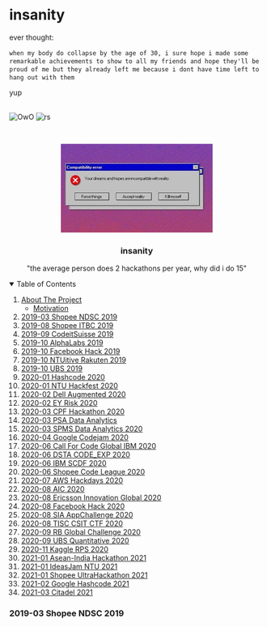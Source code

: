 # insanity

ever thought:

```
when my body do collapse by the age of 30, i sure hope i made some remarkable achievements to show to all my friends and hope they'll be proud of me but they already left me because i dont have time left to hang out with them
```
yup
<br />
<br />

![OwO](https://img.shields.io/badge/OwO-what's%20this-blueviolet.svg)
![rs](https://img.shields.io/badge/mental%20health-collapsing-red)


<!-- PROJECT LOGO -->
<br />
<p align="center">
  <a href="https://github.com/GoldenCorgi/insanity">
    <img src="https://github.com/GoldenCorgi/insanity/blob/main/images/pog.jpg" alt="Logo" width="300">
  </a>

  <h3 align="center">insanity</h3>

  <p align="center">
    "the average person does 2 hackathons per year, why did i do 15"
    <br />
  </p>
</p>

<!-- TABLE OF CONTENTS -->
<details open="open">
  <summary>Table of Contents</summary>
  <ol>
    <li>
      <a href="#about-the-project">About The Project</a>
      <ul>
        <li><a href="#built-with">Motivation</a></li>
      </ul>
    </li>
<li><a href="#2019-03-Shopee-NDSC-2019">2019-03 Shopee NDSC 2019</a></li>
<li><a href="#2019-08-Shopee-ITBC-2019">2019-08 Shopee ITBC 2019</a></li>
<li><a href="#2019-09-CodeitSuisse-2019">2019-09 CodeitSuisse 2019</a></li>
<li><a href="#2019-10-AlphaLabs-2019">2019-10 AlphaLabs 2019</a></li>
<li><a href="#2019-10-Facebook-Hack-2019">2019-10 Facebook Hack 2019</a></li>
<li><a href="#2019-10-NTUitive-Rakuten-2019">2019-10 NTUitive Rakuten 2019</a></li>
<li><a href="#2019-10-UBS-2019">2019-10 UBS 2019</a></li>
<li><a href="#2020-01-Hashcode-2020">2020-01 Hashcode 2020</a></li>
<li><a href="#2020-01-NTU-Hackfest-2020">2020-01 NTU Hackfest 2020</a></li>
<li><a href="#2020-02-Dell-Augmented-2020">2020-02 Dell Augmented 2020</a></li>
<li><a href="#2020-02-EY-Risk-2020">2020-02 EY Risk 2020</a></li>
<li><a href="#2020-03-CPF-Hackathon-2020">2020-03 CPF Hackathon 2020</a></li>
<li><a href="#2020-03-PSA-Data-Analytics">2020-03 PSA Data Analytics</a></li>
<li><a href="#2020-03-SPMS-Data-Analytics-2020">2020-03 SPMS Data Analytics 2020</a></li>
<li><a href="#2020-04-Google-Codejam-2020">2020-04 Google Codejam 2020</a></li>
<li><a href="#2020-06-Call-For-Code-Global-IBM-2020">2020-06 Call For Code Global IBM 2020</a></li>
<li><a href="#2020-06-DSTA-CODE_EXP-2020">2020-06 DSTA CODE_EXP 2020</a></li>
<li><a href="#2020-06-IBM-SCDF-2020">2020-06 IBM SCDF 2020</a></li>
<li><a href="#2020-06-Shopee-Code-League-2020">2020-06 Shopee Code League 2020</a></li>
<li><a href="#2020-07-AWS-Hackdays-2020">2020-07 AWS Hackdays 2020</a></li>
<li><a href="#2020-08-AIC-2020">2020-08 AIC 2020</a></li>
<li><a href="#2020-08-Ericsson-Innovation-Global-2020">2020-08 Ericsson Innovation Global 2020</a></li>
<li><a href="#2020-08-Facebook-Hack-2020">2020-08 Facebook Hack 2020</a></li>
<li><a href="#2020-08-SIA-AppChallenge-2020">2020-08 SIA AppChallenge 2020</a></li>
<li><a href="#2020-08-TISC-CSIT-CTF-2020">2020-08 TISC CSIT CTF 2020</a></li>
<li><a href="#2020-09-RB-Global-Challenge-2020">2020-09 RB Global Challenge 2020</a></li>
<li><a href="#2020-09-UBS-Quantitative-2020">2020-09 UBS Quantitative 2020</a></li>
<li><a href="#2020-11-Kaggle-RPS-2020">2020-11 Kaggle RPS 2020</a></li>
<li><a href="#2021-01-Asean-India-Hackathon-2021">2021-01 Asean-India Hackathon 2021</a></li>
<li><a href="#2021-01-IdeasJam-NTU-2021">2021-01 IdeasJam NTU 2021</a></li>
<li><a href="#2021-01-Shopee-UltraHackathon-2021">2021-01 Shopee UltraHackathon 2021</a></li>
<li><a href="#2021-02-Google-Hashcode-2021">2021-02 Google Hashcode 2021</a></li>
<li><a href="#2021-03-Citadel-2021">2021-03 Citadel 2021</a></li>
</ol>
</details>


### 2019-03 Shopee NDSC 2019
